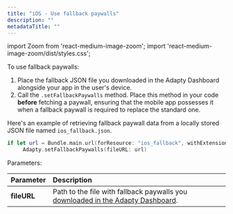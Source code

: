 ```yaml
---
title: "iOS - Use fallback paywalls"
description: ""
metadataTitle: ""
---
```


import Zoom from 'react-medium-image-zoom';
import 'react-medium-image-zoom/dist/styles.css';

To use fallback paywalls:

1. Place the fallback JSON file you downloaded in the Adapty Dashboard alongside your app in the user's device.
2. Call the `.setFallbackPaywalls` method. Place this method in your code **before** fetching a paywall, ensuring that the mobile app possesses it when a fallback paywall is required to replace the standard one.

Here's an example of retrieving fallback paywall data from a locally stored JSON file named `ios_fallback.json`.

```swift title="Swift"
if let url = Bundle.main.url(forResource: "ios_fallback", withExtension: "json") {
     Adapty.setFallbackPaywalls(fileURL: url)

```

Parameters:

| Parameter   | Description                                                                                                                                                           |
| :---------- | :-------------------------------------------------------------------------------------------------------------------------------------------------------------------- |
| **fileURL** | Path to the file with fallback paywalls you [downloaded in the Adapty Dashboard](fallback-paywalls#download-fallback-paywalls-as-a-file-in-the-adapty-dashboard). |